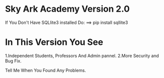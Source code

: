 # Sky Ark Academy Version 2.0

If You Don't Have SQLlite3 installed Do:
==> pip install sqllite3

# In This Version You See

1.Independent Students, Professors And Admin pannel.
2.More Security and Bug Fix.


Tell Me When You Found Any Problems.